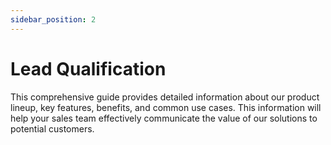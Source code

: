 ```yaml
---
sidebar_position: 2
---
```


# Lead Qualification

This comprehensive guide provides detailed information about our product lineup, key features, benefits, and common use cases. This information will help your sales team effectively communicate the value of our solutions to potential customers.
